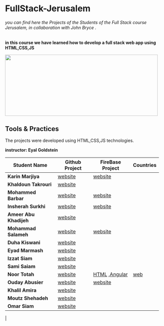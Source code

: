 # FullStack-Jerusalem
###### you can find here the Projects of the Students of the Full Stack course Jerusalem, in collaboration with John Bryce .
**in this course we have learned how to develop a full stack web app using HTML,CSS,JS**


<img src="https://upload.wikimedia.org/wikipedia/commons/8/89/John_bryce_logo.jpg" width="500" height="200"/>


## Tools & Practices
The projects were developed using HTML,CSS,JS technologies.

**instructor: Eyal Goldstein**

Student Name | 	Github Project | FireBase Project | Countries  
--- | --- | --- | -- |
**Karin Marjiya** |	[website](https://karinmarjieh.github.io/simpleweb) |  [website](https://jeru-bbec3.web.app/)
**Khaldoun Takrouri** |	[website](https://kht75.github.io/jerWepDevelopment/) | []()
**Mohammed Barbar** |	[website](https://mohammedbarbar.github.io/Draft/) | [website](https://mywebsite-fe64c.web.app/)
**Insherah Surkhi** |	[website](https://insherah-surkhi.github.io/relax) | [website](https://enjoy-6b4d2.web.app)
**Ameer Abu Khadijeh** |	[website](https://ameerabukhadijeh.github.io/ameer/) | []()
**Mohammad Salameh** |	[website](https://mohammadsalameh12.github.io/clock/) | [website](https://my-html-69287.web.app/)
**Duha Kiswani** |	[website](https://duha-se.github.io/Ex/) | []()
**Eyad Marmash** |	[website](https://eyadma.github.io/eyadmcv/) | []()
**Izzat Siam** |	[website](https://izzat-jb.github.io/HW1onGH/) | []()
**Sami Saiam** |	[website](https://samisaiam.github.io/world-nature/) | []()
**Noor Totah** |	[website](https://noortotah.github.io/simple-shopping-cart/) | [HTML](https://simple-html-shopping-cart.web.app/) ,[Angular](https://atteq-5eda8.web.app/) | [web](https://countriesapi-a25b3.firebaseapp.com/)
**Ouday Abusier** |	[website](https://ouday-abusier.github.io/oday-s-website/) | [website](https://fullstack-26cbc.web.app)
**Khalil Amira** |	[website](https://khalilamira22.github.io/kalil/) | []()
**Moutz Shehadeh** |	[website](https://moutazshehadeh.github.io/moutaz-sh/) | []()
**Omar Siam** |	[website](https://omarsiam.github.io/omarcars/) | []()
|

